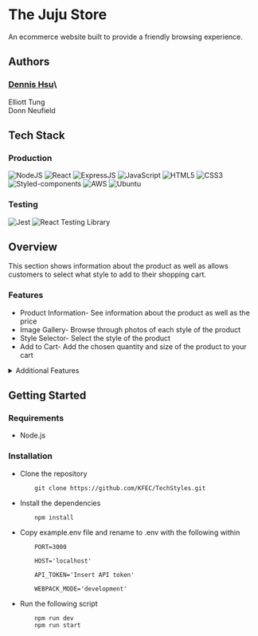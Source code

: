 # The Juju Store

An ecommerce website built to provide a friendly browsing experience.

## Authors
### [Dennis Hsu](https://github.com/denniseh7)\
Elliott Tung\
Donn Neufield

## Tech Stack

### Production
![NodeJS](https://img.shields.io/badge/Node.js-43853D?style=for-the-badge&logo=node.js&logoColor=white)
![React](https://img.shields.io/badge/React-20232A?style=for-the-badge&logo=react&logoColor=61DAFB)
![ExpressJS](https://img.shields.io/badge/Express.js-404D59?style=for-the-badge)
![JavaScript](https://img.shields.io/badge/JavaScript-323330?style=for-the-badge&logo=javascript&logoColor=F7DF1E)
![HTML5](https://img.shields.io/badge/HTML5-E34F26?style=for-the-badge&logo=html5&logoColor=white)
![CSS3](https://img.shields.io/badge/CSS3-1572B6?style=for-the-badge&logo=css3&logoColor=white)
![Styled-components](https://img.shields.io/badge/styled--components-DB7093?style=for-the-badge&logo=styled-components&logoColor=white)
![AWS](https://img.shields.io/badge/Amazon_AWS-232F3E?style=for-the-badge&logo=amazon-aws&logoColor=white)
![Ubuntu](https://img.shields.io/badge/Ubuntu-E95420?style=for-the-badge&logo=ubuntu&logoColor=white)

### Testing
![Jest](https://img.shields.io/badge/Jest-323330?style=for-the-badge&logo=Jest&logoColor=white)
![React Testing Library](https://img.shields.io/badge/testing%20library-323330?style=for-the-badge&logo=testing-library&logoColor=red)

<!--- Dennis: Product Overview --->
## Overview
This section shows information about the product as well as allows customers to select what style to add to their shopping cart.

### Features

* Product Information- See information about the product as well as the price 
* Image Gallery- Browse through photos of each style of the product
* Style Selector- Select the style of the product
* Add to Cart- Add the chosen quantity and size of the product to your cart

<details>
<summary>Additional Features</summary>
<br>
  <ul>
    <li>Zoom in to photos of the gallery</li>
    <li>Show products that are on sale</li>
    <li>Share their experience on social media about the product</li>
  </ul>
</details>

## Getting Started

### Requirements
* Node.js

### Installation
* Clone the repository
    ```
        git clone https://github.com/KFEC/TechStyles.git
    ```
* Install the dependencies
    ```
        npm install
    ```
* Copy example.env file and rename to .env with the following within
    ```
        PORT=3000

        HOST='localhost'

        API_TOKEN='Insert API token'

        WEBPACK_MODE='development'
    ```
* Run the following script
    ```
        npm run dev
        npm run start
    ```

